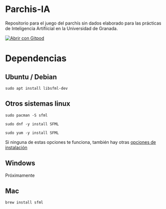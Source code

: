 # Parchis-IA
Repositorio para el juego del parchís sin dados elaborado para las prácticas de Inteligencia Artifiicial en la Universidad de Granada.

[![Abrir con Gitpod](https://gitpod.io/button/open-in-gitpod.svg)](https://gitpod.io/#https://github.com/jlsuarezdiaz/Parchis-IA)

# Dependencias

## Ubuntu / Debian

`sudo apt install libsfml-dev`

## Otros sistemas linux

`sudo pacman -S sfml`

`sudo dnf -y install SFML`

`sudo yum -y install SFML`

Si ninguna de estas opciones te funciona, también hay otras [opciones de instalación](https://www.sfml-dev.org/tutorials/2.5/start-linux.php)


  
## Windows

Próximamente
  
## Mac

`brew install sfml`

